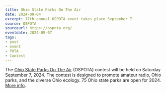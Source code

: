 ```yaml
---
title: Ohio State Parks On The Air
date: 2024-09-04
excerpt: 17th annual OSPOTA event takes place September 7.
source: OSPOTA
sourceurl: https://ospota.org/
eventdate: 2024-09-07
tags:
- post
- event
- POTA
- Contest
---
```

The [Ohio State Parks On The Air](https://ospota.org/) (OSPOTA) contest will be held on Saturday September 7, 2024. The contest is designed to promote amateur radio, Ohio parks, and the diverse Ohio ecology. 75 Ohio state parks are open for 2024. [More info](https://ospota.org/).

